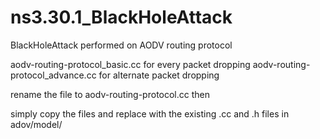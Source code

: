 # ns3.30.1_BlackHoleAttack

BlackHoleAttack performed on AODV routing protocol


aodv-routing-protocol_basic.cc for every packet dropping 
aodv-routing-protocol_advance.cc for alternate packet dropping

rename the file to  aodv-routing-protocol.cc then

simply copy the files and replace with the existing .cc and .h files in adov/model/
